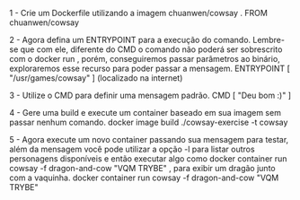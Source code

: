 1 - Crie um Dockerfile utilizando a imagem chuanwen/cowsay .
FROM chuanwen/cowsay

2 - Agora defina um ENTRYPOINT para a execução do comando.
Lembre-se que com ele, diferente do CMD o comando não poderá ser sobrescrito com o docker run , porém, conseguiremos passar parâmetros ao binário, exploraremos esse recurso para poder passar a mensagem.
ENTRYPOINT [ "/usr/games/cowsay" ]
(localizado na internet)

3 - Utilize o CMD para definir uma mensagem padrão.
CMD [  "Deu bom :)" ]

4 - Gere uma build e execute um container baseado em sua imagem sem passar nenhum comando.
docker image build ./cowsay-exercise -t cowsay

5 - Agora execute um novo container passando sua mensagem para testar, além da mensagem você pode utilizar a opção -l para listar outros personagens disponíveis e então executar algo como docker container run cowsay -f dragon-and-cow "VQM TRYBE" , para exibir um dragão junto com a vaquinha.
docker container run cowsay -f dragon-and-cow "VQM TRYBE"